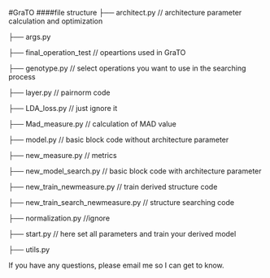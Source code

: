 #GraTO
####file structure
├── architect.py                 // architecture parameter calculation and optimization

├── args.py                        

├── final_operation_test        // opeartions used in GraTO

├── genotype.py                 // select operations you want to use in the searching process

├── layer.py // pairnorm code  

├── LDA_loss.py // just ignore it

├── Mad_measure.py // calculation of MAD value

├── model.py // basic block code without architecture parameter

├── new_measure.py // metrics

├── new_model_search.py // basic block code with architecture parameter

├── new_train_newmeasure.py // train derived structure code

├── new_train_search_newmeasure.py // structure searching code

├── normalization.py //ignore

├── start.py // here set all parameters and train your derived model

├── utils.py 


If you have any questions, please email me so I can get to know.
